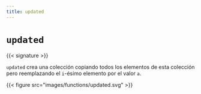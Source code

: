 ```yaml
---
title: updated
---
```


# `updated`

{{< signature >}}

`updated` crea una colección copiando todos los elementos de esta colección pero reemplazando el `i`-ésimo elemento por el valor `a`.

{{< figure src="images/functions/updated.svg" >}}
